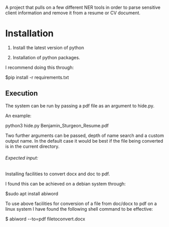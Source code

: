 A project that pulls on a few different NER tools in order to parse sensitive client information and remove it from a resume or CV document.

# Installation

1. Install the latest version of python

2. Installation of python packages. 

I recommend doing this through: 

$pip install -r requirements.txt

## Execution

The system can be run by passing a pdf file as an argument to hide.py.

An example: 

python3 hide.py Benjamin_Sturgeon_Resume.pdf

Two further arguments can be passed, depth of name search and a custom output name. 
In the default case it would be best if the file being converted is in the current directory. 

###### Expected input:

Installing facilities to convert docx and doc to pdf.

I found this can be achieved on a debian system through:

$sudo apt install abiword

To use above facilities for conversion of a file from doc/docx to pdf on a linux system I have found the following shell command to be effective:

$ abiword --to=pdf filetoconvert.docx


